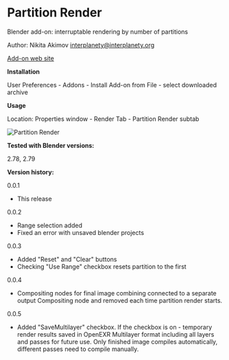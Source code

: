 # Partition Render

Blender add-on: interruptable rendering by number of partitions

Author: Nikita Akimov interplanety@interplanety.org

<a href="https://b3d.interplanety.org/en/partitionrender-add-on/">Add-on web site</a>


**Installation**

User Preferences - Addons - Install Add-on from File - select downloaded archive

**Usage**

Location: Properties window - Render Tab - Partition Render subtab

<img src="https://b3d.interplanety.org/wp-content/upload_content/2017/12/01-400x208.jpg" title="Partition Render">

**Tested with Blender versions:**

2.78, 2.79

**Version history:**

0.0.1
- This release

0.0.2
- Range selection added
- Fixed an error with unsaved blender projects

0.0.3
- Added "Reset" and "Clear" buttons
- Checking "Use Range" checkbox resets partition to the first

0.0.4
- Compositing nodes for final image combining connected to a separate output Compositing node and removed each time partition render starts.

0.0.5
- Added "SaveMultilayer" checkbox. If the checkbox is on - temporary render results saved in OpenEXR Multilayer format including all layers and passes for future use. Only finished image compiles automatically, different passes need to compile manually.
